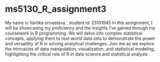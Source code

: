 # ms5130_R_assignment3
My name is Vartika srivastava , student id: 23101945
In this assignment, I will be showcasing my proficiency and the insights I’ve gained through my coursework in R programming. We will delve into complex statistical concepts, applying them to real-world data sets to demonstrate the power and versatility of R in solving analytical challenges. Join me as we explore the intricacies of data manipulation, visualization, and statistical modeling, highlighting the critical role of R in data science and statistical analysis

